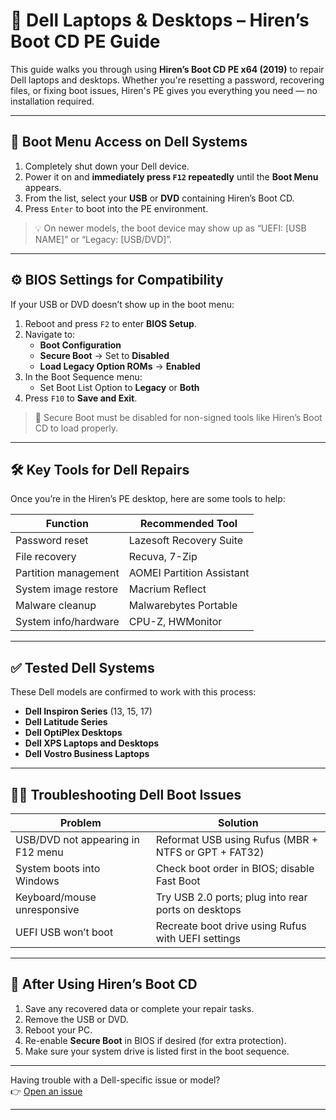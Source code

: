 # 💼 Dell Laptops & Desktops – Hiren’s Boot CD PE Guide

This guide walks you through using **Hiren’s Boot CD PE x64 (2019)** to repair Dell laptops and desktops. Whether you're resetting a password, recovering files, or fixing boot issues, Hiren's PE gives you everything you need — no installation required.

---

## 🔁 Boot Menu Access on Dell Systems

1. Completely shut down your Dell device.
2. Power it on and **immediately press `F12` repeatedly** until the **Boot Menu** appears.
3. From the list, select your **USB** or **DVD** containing Hiren’s Boot CD.
4. Press `Enter` to boot into the PE environment.

> 💡 On newer models, the boot device may show up as “UEFI: [USB NAME]” or “Legacy: [USB/DVD]”.

---

## ⚙️ BIOS Settings for Compatibility

If your USB or DVD doesn’t show up in the boot menu:

1. Reboot and press `F2` to enter **BIOS Setup**.
2. Navigate to:
   - **Boot Configuration**
   - **Secure Boot** → Set to **Disabled**
   - **Load Legacy Option ROMs** → **Enabled**
3. In the Boot Sequence menu:
   - Set Boot List Option to **Legacy** or **Both**
4. Press `F10` to **Save and Exit**.

> 🔐 Secure Boot must be disabled for non-signed tools like Hiren’s Boot CD to load properly.

---

## 🛠️ Key Tools for Dell Repairs

Once you’re in the Hiren’s PE desktop, here are some tools to help:

| Function               | Recommended Tool            |
|------------------------|-----------------------------|
| Password reset         | Lazesoft Recovery Suite     |
| File recovery          | Recuva, 7-Zip               |
| Partition management   | AOMEI Partition Assistant   |
| System image restore   | Macrium Reflect             |
| Malware cleanup        | Malwarebytes Portable       |
| System info/hardware   | CPU-Z, HWMonitor            |

---

## ✅ Tested Dell Systems

These Dell models are confirmed to work with this process:

- **Dell Inspiron Series** (13, 15, 17)
- **Dell Latitude Series**
- **Dell OptiPlex Desktops**
- **Dell XPS Laptops and Desktops**
- **Dell Vostro Business Laptops**

---

## 🧑‍🔧 Troubleshooting Dell Boot Issues

| Problem                            | Solution                                                  |
|-----------------------------------|------------------------------------------------------------|
| USB/DVD not appearing in F12 menu | Reformat USB using Rufus (MBR + NTFS or GPT + FAT32)       |
| System boots into Windows         | Check boot order in BIOS; disable Fast Boot                |
| Keyboard/mouse unresponsive       | Try USB 2.0 ports; plug into rear ports on desktops        |
| UEFI USB won’t boot               | Recreate boot drive using Rufus with UEFI settings         |

---

## 🧼 After Using Hiren’s Boot CD

1. Save any recovered data or complete your repair tasks.
2. Remove the USB or DVD.
3. Reboot your PC.
4. Re-enable **Secure Boot** in BIOS if desired (for extra protection).
5. Make sure your system drive is listed first in the boot sequence.

---

Having trouble with a Dell-specific issue or model?  
👉 [Open an issue](https://github.com/4troDev/repair-windows-with-hirens/issues)

---
